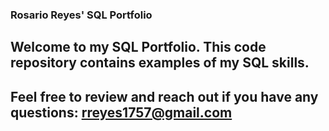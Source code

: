 ### Rosario Reyes' SQL Portfolio
## Welcome to my SQL Portfolio.  This code repository contains examples of my SQL skills. 
## Feel free to review and reach out if you have any questions: rreyes1757@gmail.com
